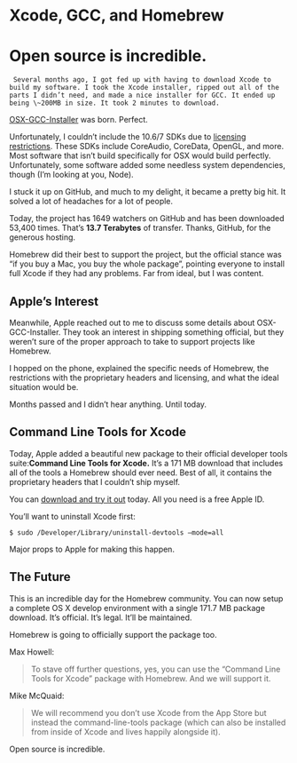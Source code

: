 # Xcode, GCC, and Homebrew

   # Open source is incredible.

     Several months ago, I got fed up with having to download Xcode to build my software. I took the Xcode installer, ripped out all of the parts I didn’t need, and made a nice installer for GCC. It ended up being \~200MB in size. It took 2 minutes to download.

 [OSX\-GCC\-Installer](https://github.com/kennethreitz/osx-gcc-installer/) was born. Perfect.

 Unfortunately, I couldn’t include the 10\.6/7 SDKs due to [licensing restrictions](http://www.amazon.com/gp/product/0596517963/ref=as_li_ss_tl?ie=UTF8&amp;tag=bookforkind-20&amp;linkCode=as2&amp;camp=1789&amp;creative=390957&amp;creativeASIN=0596517963). These SDKs include CoreAudio, CoreData, OpenGL, and more. Most software that isn’t build specifically for OSX would build perfectly. Unfortunately, some software added some needless system dependencies, though (I’m looking at you, Node).

 I stuck it up on GitHub, and much to my delight, it became a pretty big hit. It solved a lot of headaches for a lot of people.

 Today, the project has 1649 watchers on GitHub and has been downloaded 53,400 times. That’s **13\.7 Terabytes** of transfer. Thanks, GitHub, for the generous hosting.

 Homebrew did their best to support the project, but the official stance was “if you buy a Mac, you buy the whole package”, pointing everyone to install full Xcode if they had any problems. Far from ideal, but I was content.

 ## Apple’s Interest

 Meanwhile, Apple reached out to me to discuss some details about OSX\-GCC\-Installer. They took an interest in shipping something official, but they weren’t sure of the proper approach to take to support projects like Homebrew.

 I hopped on the phone, explained the specific needs of Homebrew, the restrictions with the proprietary headers and licensing, and what the ideal situation would be.

 Months passed and I didn’t hear anything. Until today.

 ## Command Line Tools for Xcode

 Today, Apple added a beautiful new package to their official developer tools suite:**Command Line Tools for Xcode.** It’s a 171 MB download that includes all of the tools a Homebrew should ever need. Best of all, it contains the proprietary headers that I couldn’t ship myself.

 You can [download and try it out](http://developer.apple.com/downloads) today. All you need is a free Apple ID.

 You’ll want to uninstall Xcode first:

 
```
$ sudo /Developer/Library/uninstall-devtools —mode=all
```
 Major props to Apple for making this happen.

 ## The Future

 This is an incredible day for the Homebrew community. You can now setup a complete OS X develop environment with a single 171\.7 MB package download. It’s official. It’s legal. It’ll be maintained.

 Homebrew is going to officially support the package too.

 Max Howell:

 
> To stave off further questions, yes, you can use the “Command Line Tools for Xcode” package with Homebrew. And we will support it.

 Mike McQuaid:

 
> We will recommend you don’t use Xcode from the App Store but instead the command\-line\-tools package (which can also be installed from inside of Xcode and lives happily alongside it).

 Open source is incredible.

     